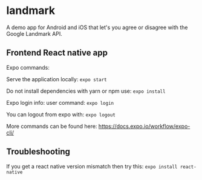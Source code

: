 # landmark

A demo app for Android and iOS that let's you agree or disagree with the Google Landmark API.

## Frontend React native app

Expo commands:

Serve the application locally:
`expo start`

Do not install dependencies with yarn or npm use:
`expo install`

Expo login info: user command:
`expo login`

You can logout from expo with:
`expo logout`

More commands can be found here: https://docs.expo.io/workflow/expo-cli/

## Troubleshooting

If you get a react native version mismatch then try this:
`expo install react-native `

